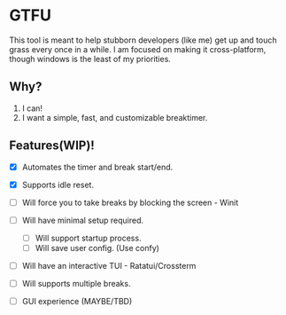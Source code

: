 # GTFU 

This tool is meant to help stubborn developers (like me) get up and touch grass every once in a while.
I am focused on making it cross-platform, though windows is the least of my priorities.

## Why?

1. I can!
2. I want a simple, fast, and customizable breaktimer.

## Features(WIP)!

- [X] Automates the timer and break start/end.
- [X] Supports idle reset.
- [ ] Will force you to take breaks by blocking the screen - Winit
- [ ] Will have minimal setup required.
     - [ ] Will support startup process.
     - [ ] Will save user config. (Use confy)
- [ ] Will have an interactive TUI - Ratatui/Crossterm
- [ ] Will supports multiple breaks.
- [ ] GUI experience (MAYBE/TBD)



